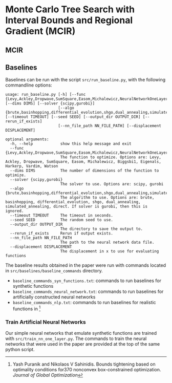 # Monte Carlo Tree Search with Interval Bounds and Regional Gradient (MCIR)

## MCIR

## Baselines

Baselines can be run with the script `src/run_baseline.py`, with the following commandline options:
```
usage: run_baseline.py [-h] [--func {Levy,Ackley,Dropwave,SumSquare,Easom,Michalewicz,NeuralNetworkOneLayer,Biggsbi1,Eigenals,Harkerp,Vardim,Watson}] [--dims DIMS] [--solver {scipy,gurobi}]
                       [--algo {brute,basinhopping,differential_evolution,shgo,dual_annealing,simulated_annealing,direct,none}] [--timeout TIMEOUT] [--seed SEED] [--output_dir OUTPUT_DIR] [--rerun_if_exists]
                       [--nn_file_path NN_FILE_PATH] [--displacement DISPLACEMENT]

optional arguments:
  -h, --help            show this help message and exit
  --func {Levy,Ackley,Dropwave,SumSquare,Easom,Michalewicz,NeuralNetworkOneLayer,Biggsbi1,Eigenals,Harkerp,Vardim,Watson}
                        The function to optimize. Options are: Levy, Ackley, Dropwave, SumSquare, Easom, Michalewicz, Biggsbi1, Eigenals, Harkerp, Vardim, Watson
  --dims DIMS           The number of dimensions of the function to optimize.
  --solver {scipy,gurobi}
                        The solver to use. Options are: scipy, gurobi
  --algo {brute,basinhopping,differential_evolution,shgo,dual_annealing,simulated_annealing,direct,none}
                        The algorithm to use. Options are: brute, basinhopping, differential_evolution, shgo, dual_annealing, simulated_annealing, direct. If solver is gurobi, then this is ignored.
  --timeout TIMEOUT     The timeout in seconds.
  --seed SEED           The random seed to use.
  --output_dir OUTPUT_DIR
                        The directory to save the output to.
  --rerun_if_exists     Rerun if output exists.
  --nn_file_path NN_FILE_PATH
                        The path to the neural network data file.
  --displacement DISPLACEMENT
                        The displacement in x to use for evaluating functions
```

The baseline results obtained in the paper were run with commands located in `src/baselines/baseline_commands` directory. 
* `baseline_commands_syn_functions.txt`: commands to run baselines for synthetic functions
* `baseline_commands_neural_network.txt`: commands to run baselines for artificially constructed neural networks
* `baseline_commands_nlp.txt`: commands to run baselines for realistic functions in [^1]

[^1]: Yash Puranik and Nikolaos V Sahinidis. Bounds tightening based on optimality conditions for370
nonconvex box-constrained optimization. _Journal of Global Optimization_

### Train Artificial Neural Networks

Our simple neural networks that emulate synthetic functions are trained with `src/train_nn_one_layer.py`. The commands to train the neural networks that were used in the paper are provided at the top of the same python script.